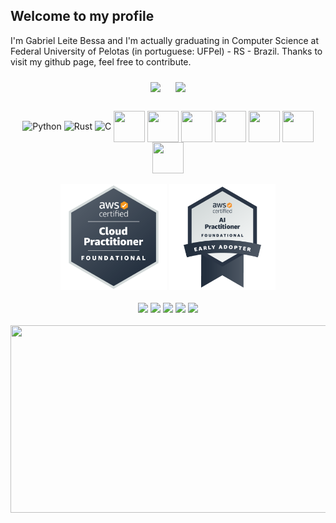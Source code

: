 ## Welcome to my profile

I'm Gabriel Leite Bessa and I'm actually graduating in Computer Science at Federal University of Pelotas (in portuguese: UFPel) - RS - Brazil. Thanks to visit my github page, feel free to contribute.

<div align="center">
    <img height="180em" style="margin:10px;" src="https://github-readme-stats.vercel.app/api?username=glbessa&show_icons=true&theme=dark"/>
    <img height="180em" style="margin:10px;" src="https://github-readme-stats.vercel.app/api/top-langs/?username=glbessa&layout=compact&theme=dark&hide=jupyter%20notebook"/>
</div>

<br>

<div align="center">
    <img align="center" alt="Python" height="50" width="50" src="https://cdn.jsdelivr.net/gh/devicons/devicon/icons/python/python-original.svg"/>
    <img align="center" alt="Rust" height="50" width="50" src="https://www.rust-lang.org/logos/rust-logo-128x128.png"/>
    <img align="center" alt="C" height="50" width="50" src="https://cdn.jsdelivr.net/gh/devicons/devicon/icons/c/c-plain.svg"/>
    <img align="center" height="50" width="50" src="https://cdn.jsdelivr.net/gh/devicons/devicon/icons/pytorch/pytorch-original.svg" />
    <img align="center" height="50" width="50" src="https://cdn.jsdelivr.net/gh/devicons/devicon/icons/tensorflow/tensorflow-original.svg" />
    <img align="center" height="50" width="50" src="https://cdn.jsdelivr.net/gh/devicons/devicon/icons/java/java-original-wordmark.svg" />
    <img align="center" height="50" width="50" src="https://cdn.jsdelivr.net/gh/devicons/devicon/icons/flutter/flutter-original.svg" />
    <img align="center" height="50" width="50" src="https://cdn.jsdelivr.net/gh/devicons/devicon/icons/docker/docker-original-wordmark.svg" />
    <img align="center" height="50" width="50" src="https://cdn.jsdelivr.net/gh/devicons/devicon/icons/linux/linux-original.svg" />
    <img align="center" height="50" width="50" src="https://cdn.jsdelivr.net/gh/devicons/devicon/icons/godot/godot-original-wordmark.svg" />
</div>

<br>

<div align="center">
    <img width="170" height="170" src="assets/aws-certified-cloud-practitioner.png">
    <img width="170" height="170" src="assets/aws-certified-ai-practitioner-early-adopter.png">
</div>

<br>

<div align="center">
    <a href="https://github.com/glbessa"><img src="https://img.shields.io/badge/-Github-%230077B5?style=for-the-badge&logo=github&logoColor=black"></a>
    <a href="https://glbessa.github.io/"><img src="https://img.shields.io/badge/-Website-%230077B5?style=for-the-badge&logo=githubpages&logoColor=black"></a>
    <a href="mailto:gabrielleitebessa@gmail.com"><img src="https://img.shields.io/badge/-Gmail-%230077B5?style=for-the-badge&logo=gmail"></a>
    <a href="https://www.linkedin.com/in/gabrielleitebessa/"><img src="https://img.shields.io/badge/-LinkedIn-%230077B5?style=for-the-badge&logo=linkedin&logoColor=white"></a>
    <a href=""><img src="https://img.shields.io/badge/-Discord-%230077B5?style=for-the-badge&logo=discord&logoColor=white"></a>
</div>

<br>

<div align="center">
    <a href="https://github.com/devxb/gitanimals">
        <img
          src="https://render.gitanimals.org/farms/glbessa"
          width="600"
          height="300"
        />
    </a>
</div>
